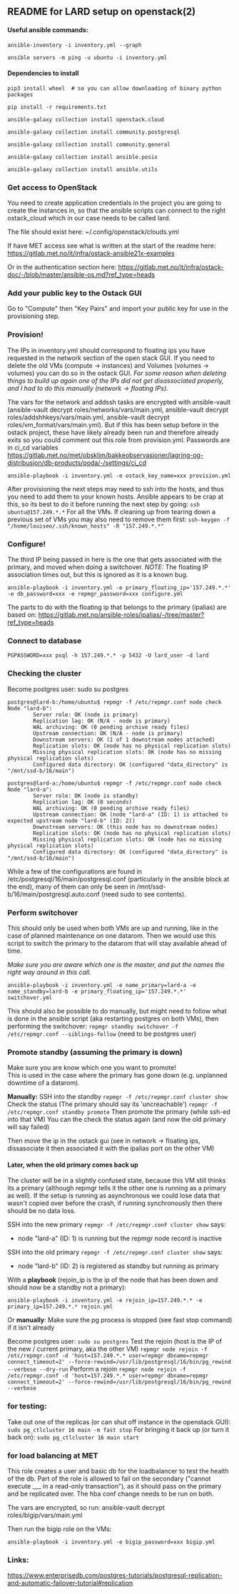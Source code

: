 ## README for LARD setup on openstack(2)

#### Useful ansible commands:
```
ansible-inventory -i inventory.yml --graph

ansible servers -m ping -u ubuntu -i inventory.yml
```

#### Dependencies to install
```
pip3 install wheel  # so you can allow downloading of binary python packages 

pip install -r requirements.txt

ansible-galaxy collection install openstack.cloud

ansible-galaxy collection install community.postgresql

ansible-galaxy collection install community.general

ansible-galaxy collection install ansible.posix

ansible-galaxy collection install ansible.utils

``` 

### Get access to OpenStack
You need to create application credentials in the project you are going to create the instances in, so that the ansible scripts can connect to the right ostack_cloud which in our case needs to be called lard.

The file should exist here: 
~/.config/openstack/clouds.yml

If have MET access see what is written at the start of the readme here: 
https://gitlab.met.no/it/infra/ostack-ansible21x-examples

Or in the authentication section here: 
https://gitlab.met.no/it/infra/ostack-doc/-/blob/master/ansible-os.md?ref_type=heads

### Add your public key to the Ostack GUI
Go to "Compute" then "Key Pairs" and import your public key for use in the provisioning step. 

### Provision!
The IPs in inventory.yml should correspond to floating ips you have requested in the network section of the open stack GUI. If you need to delete the old VMs (compute -> instances) and Volumes (volumes -> volumes) you can do so in the ostack GUI. *For some reason when deleting things to build up again one of the IPs did not get disassociated properly, and I had to do this manually (network -> floating IPs).* 

The vars for the network and addssh tasks are encrypted with ansible-vault (ansible-vault decrypt roles/networks/vars/main.yml, ansible-vault decrypt roles/addshhkeys/vars/main.yml, ansible-vault decrypt roles/vm_format/vars/main.yml). 
But if this has been setup before in the ostack project, these have likely already been run and therefore already exits so you could comment out this role from provision.yml.
Passwords are in ci_cd variables https://gitlab.met.no/met/obsklim/bakkeobservasjoner/lagring-og-distribusjon/db-products/poda/-/settings/ci_cd 

```
ansible-playbook -i inventory.yml -e ostack_key_name=xxx provision.yml 
```

After provisioning the next steps may need to ssh into the hosts, and thus you need to add them to your known hosts. Ansible appears to be crap at this, so its best to do it before running the next step by going:
`ssh ubuntu@157.249.*.*` 
For all the VMs.
If cleaning up from tearing down a previous set of VMs you may also need to remove them first:
`ssh-keygen -f "/home/louiseo/.ssh/known_hosts" -R "157.249.*.*"`

### Configure!
The third IP being passed in here is the one that gets associated with the primary, and moved when doing a switchover. 
*NOTE:* The floating IP association times out, but this is ignored as it is a known bug. 

```
ansible-playbook -i inventory.yml -e primary_floating_ip='157.249.*.*' -e db_password=xxx -e repmgr_password=xxx configure.yml 
```

The parts to do with the floating ip that belongs to the primary (ipalias) are based on: 
https://gitlab.met.no/ansible-roles/ipalias/-/tree/master?ref_type=heads

### Connect to database
```
PGPASSWORD=xxx psql -h 157.249.*.* -p 5432 -U lard_user -d lard
```

### Checking the cluster

Become postgres user: sudo su postgres
```
postgres@lard-b:/home/ubuntu$ repmgr -f /etc/repmgr.conf node check
Node "lard-b":
        Server role: OK (node is primary)
        Replication lag: OK (N/A - node is primary)
        WAL archiving: OK (0 pending archive ready files)
        Upstream connection: OK (N/A - node is primary)
        Downstream servers: OK (1 of 1 downstream nodes attached)
        Replication slots: OK (node has no physical replication slots)
        Missing physical replication slots: OK (node has no missing physical replication slots)
        Configured data directory: OK (configured "data_directory" is "/mnt/ssd-b/16/main")
```
```
postgres@lard-a:/home/ubuntu$ repmgr -f /etc/repmgr.conf node check
Node "lard-a":
        Server role: OK (node is standby)
        Replication lag: OK (0 seconds)
        WAL archiving: OK (0 pending archive ready files)
        Upstream connection: OK (node "lard-a" (ID: 1) is attached to expected upstream node "lard-b" (ID: 2))
        Downstream servers: OK (this node has no downstream nodes)
        Replication slots: OK (node has no physical replication slots)
        Missing physical replication slots: OK (node has no missing physical replication slots)
        Configured data directory: OK (configured "data_directory" is "/mnt/ssd-b/16/main")
```

While a few of the configurations are found in /etc/postgresql/16/main/postgresql.conf (particularly in the ansible block at the end), many of them 
can only be seen in /mnt/ssd-b/16/main/postgresql.auto.conf (need sudo to see contents).

### Perform switchover
This should only be used when both VMs are up and running, like in the case of planned maintenance on one datarom. 
Then we would use this script to switch the primary to the datarom that will stay available ahead of time. 

*Make sure you are aware which one is the master, and put the names the right way around in this call.*

```
ansible-playbook -i inventory.yml -e name_primary=lard-a -e name_standby=lard-b -e primary_floating_ip='157.249.*.*' switchover.yml
```

This should also be possible to do manually, but might need to follow what is done in the ansible script (aka restarting postgres on both VMs), then performing the switchover:
`repmgr standby switchover -f /etc/repmgr.conf --siblings-follow` (need to be postgres user)

### Promote standby (assuming the primary is down)
Make sure you are know which one you want to promote!  
This is used in the case where the primary has gone down (e.g. unplanned downtime of a datarom). 

**Manually:**
SSH into the standby
`repmgr -f /etc/repmgr.conf cluster show`
Check the status (The primary should say its 'uncreachable')
`repmgr -f /etc/repmgr.conf standby promote`
Then promote the primary (while ssh-ed into that VM)
You can the check the status again (and now the old primary will say failed)

Then move the ip in the ostack gui (see in network -> floating ips, dissasociate it then associated it with the ipalias port on the other VM)

#### Later, when the old primary comes back up
The cluster will be in a slightly confused state, because this VM still thinks its a primary (although repmgr tells it the other one is running as a primary as well). If the setup is running as asynchronous we could lose data that wasn't copied over before the crash, if running synchronously then there should be no data loss. 

SSH into the new primary
`repmgr -f /etc/repmgr.conf cluster show`
says:
- node "lard-a" (ID: 1) is running but the repmgr node record is inactive

SSH into the old primary
`repmgr -f /etc/repmgr.conf cluster show`
says:
- node "lard-b" (ID: 2) is registered as standby but running as primary


With a **playbook** (rejoin_ip is the ip of the node that has been down and should now be a standby not a primary):
```
ansible-playbook -i inventory.yml -e rejoin_ip=157.249.*.* -e primary_ip=157.249.*.* rejoin.yml 
```

Or **manually**: 
Make sure the pg process is stopped (see fast stop command) if it isn't already

Become postgres user:
`sudo su postgres`
Test the rejoin (host is the IP of the new / current primary, aka the other VM)
`repmgr node rejoin -f /etc/repmgr.conf -d 'host=157.249.*.* user=repmgr dbname=repmgr connect_timeout=2' --force-rewind=/usr/lib/postgresql/16/bin/pg_rewind --verbose --dry-run`
Perform a rejoin
`repmgr node rejoin -f /etc/repmgr.conf -d 'host=157.249.*.* user=repmgr dbname=repmgr connect_timeout=2' --force-rewind=/usr/lib/postgresql/16/bin/pg_rewind --verbose`

### for testing:
Take out one of the replicas (or can shut off instance in the openstack GUI): 
`sudo pg_ctlcluster 16 main -m fast stop`
For bringing it back up (or turn it back on):
`sudo pg_ctlcluster 16 main start`

### for load balancing at MET
This role creates a user and basic db for the loadbalancer to test the health of the db. Part of the role is allowed to fail on the secondary ("cannot execute ___ in a read-only transaction"), as it should pass on the primary and be replicated over. The hba conf change needs to be run on both. 

The vars are encrypted, so run: ansible-vault decrypt roles/bigip/vars/main.yml 

Then run the bigip role on the VMs:

```
ansible-playbook -i inventory.yml -e bigip_password=xxx bigip.yml
```

### Links: 

https://www.enterprisedb.com/postgres-tutorials/postgresql-replication-and-automatic-failover-tutorial#replication 